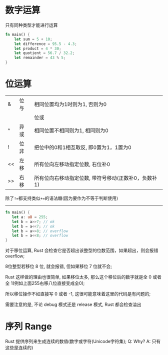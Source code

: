 # 数字运算

只有同种类型才能进行运算

```rust
fn main() {
    let sum = 5 + 10;
    let difference = 95.5 - 4.3;
    let product = 4 * 30;
    let quotient = 56.7 / 32.2;
    let remainder = 43 % 5;
}
```

# 位运算

|    |      |                               |
|:---|:-----|:------------------------------|
| &  | 位与	| 相同位置均为1时则为1, 否则为0 |
| |  | 位或	| 相同位置只要有1时则为1, 否则为0 |
| ^  | 异或	| 相同位置不相同则为1, 相同则为0 |
| !  | 位非	| 把位中的0和1相互取反, 即0置为1，1置为0 |
| << | 左移	| 所有位向左移动指定位数, 右位补0 |
| >> | 右移	| 所有位向右移动指定位数, 带符号移动(正数补0，负数补1)|

除了`!=`都支持类似`+=`的语法糖(因为要作为不等于判断使用)

---

```rust
fn main() {
   let a: u8 = 255;
   let b = a>>7; // ok
   let b = a<<7; // ok
   let b = a>>8; // overflow
   let b = a<<8; // overflow
}
```

对于移位运算, Rust 会检查它是否超出该整型的位数范围，如果超出，则会报错 overflow;

8位整型若移位 8 位, 就会报错, 但如果移位 7 位就不会;

Rust 这样做的理由也很简单, 如果移位太多, 那么这个移位后的数字就是全 0 或者全 1(例如上面255右移八位直接变成全0);

所以移位操作不如直接写 0 或者 -1, 这很可能意味着这里的代码是有问题的;

需要注意的是, 不论 debug 模式还是 release 模式, Rust 都会检查溢出

# 序列 Range

Rust 提供序列来生成连续的数值(数字或字符(Unicode字符集); Q: Why? A: 只有这些是连续的)
